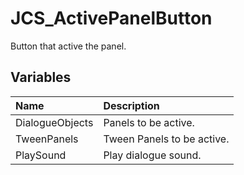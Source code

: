 # JCS_ActivePanelButton

Button that active the panel.

## Variables

| Name            | Description                |
|:----------------|:---------------------------|
| DialogueObjects | Panels to be active.       |
| TweenPanels     | Tween Panels to be active. |
| PlaySound       | Play dialogue sound.       |
